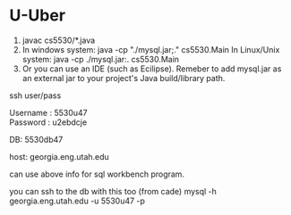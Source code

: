 # U-Uber
1. javac cs5530/*.java
2. In windows system: java -cp "./mysql.jar;." cs5530.Main
   In Linux/Unix system: java -cp ./mysql.jar:. cs5530.Main
3. Or you can use an IDE (such as Ecilipse). Remeber to add mysql.jar as an external jar to your project's Java build/library path.


ssh user/pass

Username : 5530u47	
Password : u2ebdcje

DB: 5530db47

host: georgia.eng.utah.edu

can use above info for sql workbench program. 


you can ssh to the db with this too (from cade)
mysql -h georgia.eng.utah.edu -u 5530u47 -p
